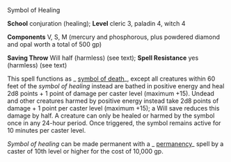 Symbol of Healing

**School** conjuration (healing); **Level** cleric 3, paladin 4, witch 4

**Components** V, S, M (mercury and phosphorous, plus powdered diamond and opal worth a total of 500 gp)

**Saving Throw** Will half (harmless) (see text); **Spell Resistance** yes (harmless) (see text)

This spell functions as _ [symbol of death](spells/symbolOfDeath.md#_symbol-of-death)_, except all creatures within 60 feet of the _symbol of healing_ instead are bathed in positive energy and heal 2d8 points + 1 point of damage per caster level (maximum +15). Undead and other creatures harmed by positive energy instead take 2d8 points of damage + 1 point per caster level (maximum +15); a Will save reduces this damage by half. A creature can only be healed or harmed by the symbol once in any 24-hour period. Once triggered, the symbol remains active for 10 minutes per caster level.

_Symbol of healing_ can be made permanent with a _ [permanency](spells/permanency.md#_permanency)_ spell by a caster of 10th level or higher for the cost of 10,000 gp.

